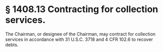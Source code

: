 # § 1408.13   Contracting for collection services.

The Chairman, or designee of the Chairman, may contract for collection services in accordance with 31 U.S.C. 3718 and 4 CFR 102.6 to recover debts.




